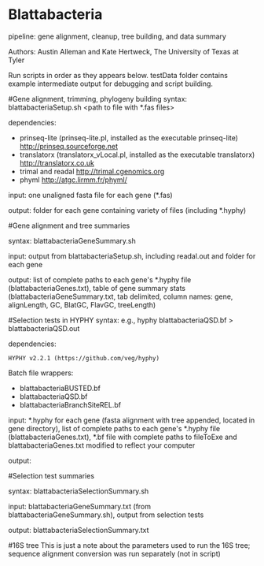 Blattabacteria 
==============
pipeline: gene alignment, cleanup, tree building, and data summary

Authors: Austin Alleman and Kate Hertweck, The University of Texas at Tyler

Run scripts in order as they appears below. testData folder contains example intermediate output for debugging and script building.

#Gene alignment, trimming, phylogeny building
syntax: blattabacteriaSetup.sh <path to file with *.fas files>

dependencies: 
* prinseq-lite (prinseq-lite.pl, installed as the executable prinseq-lite) http://prinseq.sourceforge.net
* translatorx (translatorx_vLocal.pl, installed as the executable translatorx) http://translatorx.co.uk
* trimal and readal http://trimal.cgenomics.org
* phyml http://atgc.lirmm.fr/phyml/

input: one unaligned fasta file for each gene (*.fas)

output: folder for each gene containing variety of files (including *.hyphy)

#Gene alignment and tree summaries

syntax: blattabacteriaGeneSummary.sh

input: output from blattabacteriaSetup.sh, including readal.out and folder for each gene 

output: list of complete paths to each gene's *.hyphy file (blattabacteriaGenes.txt), table of gene summary stats (blattabacteriaGeneSummary.txt, tab delimited, column names: gene, alignLength, GC, BlatGC, FlavGC, treeLength)

#Selection tests in HYPHY
syntax: e.g., hyphy blattabacteriaQSD.bf > blattabacteriaQSD.out

dependencies:

	HYPHY v2.2.1 (https://github.com/veg/hyphy)

Batch file wrappers:
* blattabacteriaBUSTED.bf
* blattabacteriaQSD.bf
* blattabacteriaBranchSiteREL.bf

input: *.hyphy for each gene (fasta alignment with tree appended, located in gene directory), list of complete paths to each gene's *.hyphy file (blattabacteriaGenes.txt), *.bf file with complete paths to fileToExe and blattabacteriaGenes.txt modified to reflect your computer

output: 
	
#Selection test summaries

syntax: blattabacteriaSelectionSummary.sh

input: blattabacteriaGeneSummary.txt (from blattabacteriaGeneSummary.sh), output from selection tests

output: blattabacteriaSelectionSummary.txt

#16S tree
This is just a note about the parameters used to run the 16S tree; sequence alignment conversion was run separately (not in script)
